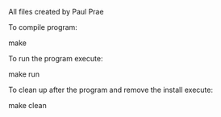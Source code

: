 
All files created by Paul Prae

To compile program:

make

To run the program execute:

make run

To clean up after the program and remove the install execute:

make clean
